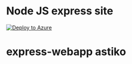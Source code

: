 # Node JS express site 
[![Deploy to Azure](http://azuredeploy.net/deploybutton.png)](https://azuredeploy.net/)
# express-webapp astiko
